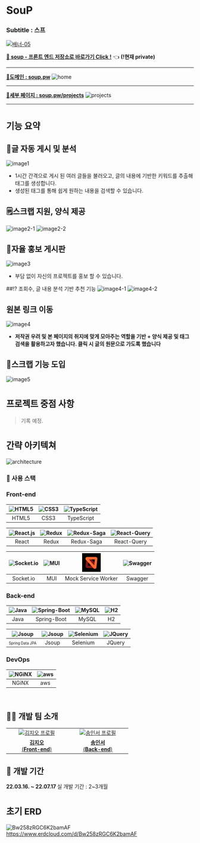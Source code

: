 <h1>SouP </h1>
<h3>Subtitle : 스프</h3>


[![배너-05](https://user-images.githubusercontent.com/94730032/177748360-33b02f88-e191-439d-a250-3a0e952ab5fd.jpg)](https://soup.pw)

[**🔗 soup - 프론트 엔드 저장소로 바로가기 Click !**](https://github.com/plrs9816/soup-frontend/) 👈  **(!현재 private)**


<hr>

**[🔗도메인 : soup.pw](https://soup.pw)**
![home](https://user-images.githubusercontent.com/94730032/180217883-243b428a-d5c7-404b-9857-333511a807de.gif)

<hr>

**[🔗세부 페이지 : soup.pw/projects](https://soup.pw/projects)**
![projects](https://user-images.githubusercontent.com/94730032/180216226-d1541e8f-124d-44f1-ba79-a54936e0ec5b.gif)

<hr>

# <small>기능 요약</small>
## 🚀글 자동 게시 및 분석
![image1](https://s3.us-west-2.amazonaws.com/secure.notion-static.com/0b77c66c-872c-4b87-a296-46e6467d53e8/Untitled.png?X-Amz-Algorithm=AWS4-HMAC-SHA256&X-Amz-Content-Sha256=UNSIGNED-PAYLOAD&X-Amz-Credential=AKIAT73L2G45EIPT3X45%2F20220721%2Fus-west-2%2Fs3%2Faws4_request&X-Amz-Date=20220721T132337Z&X-Amz-Expires=86400&X-Amz-Signature=7cea0f33e6f9b31e2d05c54389a1c1893a8851da58a2bdcf283b3c01b7556d31&X-Amz-SignedHeaders=host&response-content-disposition=filename%20%3D%22Untitled.png%22&x-id=GetObject)
- 1시간 간격으로 게시 된 여러 글들을 불러오고, 글의 내용에 기반한 키워드를 추출해 태그를 생성합니다.
- 생성된 태그를 통해 쉽게 원하는 내용을 검색할 수 있습니다.



## 🗒️스크랩 지원, 양식 제공
![image2-1](https://s3.us-west-2.amazonaws.com/secure.notion-static.com/34f559b6-f0bc-4cc1-9421-23c8aafbee5e/Untitled.png?X-Amz-Algorithm=AWS4-HMAC-SHA256&X-Amz-Content-Sha256=UNSIGNED-PAYLOAD&X-Amz-Credential=AKIAT73L2G45EIPT3X45%2F20220721%2Fus-west-2%2Fs3%2Faws4_request&X-Amz-Date=20220721T133145Z&X-Amz-Expires=86400&X-Amz-Signature=728a6db0b17f48237fae46f3b11a8fdc1395971b52ad953379226ad43c7abd72&X-Amz-SignedHeaders=host&response-content-disposition=filename%20%3D%22Untitled.png%22&x-id=GetObject)
![image2-2](https://s3.us-west-2.amazonaws.com/secure.notion-static.com/d96fa690-19d9-4a84-9d89-b0904cec1951/Untitled.png?X-Amz-Algorithm=AWS4-HMAC-SHA256&X-Amz-Content-Sha256=UNSIGNED-PAYLOAD&X-Amz-Credential=AKIAT73L2G45EIPT3X45%2F20220721%2Fus-west-2%2Fs3%2Faws4_request&X-Amz-Date=20220721T132920Z&X-Amz-Expires=86400&X-Amz-Signature=925fa7bec87c90713cc9da7ae514d46c21ba8fced1b8cf61bb6e1a9696b29d04&X-Amz-SignedHeaders=host&response-content-disposition=filename%20%3D%22Untitled.png%22&x-id=GetObject)

## 📢자율 홍보 게시판
![image3](https://s3.us-west-2.amazonaws.com/secure.notion-static.com/6c2b5188-5b7b-4e39-b113-017492f82cd0/Untitled.png?X-Amz-Algorithm=AWS4-HMAC-SHA256&X-Amz-Content-Sha256=UNSIGNED-PAYLOAD&X-Amz-Credential=AKIAT73L2G45EIPT3X45%2F20220721%2Fus-west-2%2Fs3%2Faws4_request&X-Amz-Date=20220721T132736Z&X-Amz-Expires=86400&X-Amz-Signature=57fad5aa455cb9939ded1f1c55bda39c9d7b1c9f339127ff9ed7059309b325b8&X-Amz-SignedHeaders=host&response-content-disposition=filename%20%3D%22Untitled.png%22&x-id=GetObject)
- 부담 없이 자신의 프로젝트를 홍보 할 수 있습니다.

##⁉️   조회수, 글 내용 분석 기반 추천 기능
![image4-1](https://s3.us-west-2.amazonaws.com/secure.notion-static.com/2c708d98-0d08-457d-8781-aa1fef3cc121/Untitled.png?X-Amz-Algorithm=AWS4-HMAC-SHA256&X-Amz-Content-Sha256=UNSIGNED-PAYLOAD&X-Amz-Credential=AKIAT73L2G45EIPT3X45%2F20220721%2Fus-west-2%2Fs3%2Faws4_request&X-Amz-Date=20220721T133316Z&X-Amz-Expires=86400&X-Amz-Signature=55c1df7c47cbed414f7eb6da4e3932359f4b4e1c6fd99c2c7ade0722681f70eb&X-Amz-SignedHeaders=host&response-content-disposition=filename%20%3D%22Untitled.png%22&x-id=GetObject)
![image4-2](https://s3.us-west-2.amazonaws.com/secure.notion-static.com/7fe5dcdf-8853-44f4-bcc3-8b840b33eb0d/Untitled.png?X-Amz-Algorithm=AWS4-HMAC-SHA256&X-Amz-Content-Sha256=UNSIGNED-PAYLOAD&X-Amz-Credential=AKIAT73L2G45EIPT3X45%2F20220721%2Fus-west-2%2Fs3%2Faws4_request&X-Amz-Date=20220721T134345Z&X-Amz-Expires=86400&X-Amz-Signature=a6e40ffa442261ae0d3978ebfab961e1676cbac3c5e7fc4248ce2ef2162a8897&X-Amz-SignedHeaders=host&response-content-disposition=filename%20%3D%22Untitled.png%22&x-id=GetObject)

## 원본 링크 이동
![image4](https://s3.us-west-2.amazonaws.com/secure.notion-static.com/f236199e-40c8-4330-a11a-d04fc84bf144/Untitled.png?X-Amz-Algorithm=AWS4-HMAC-SHA256&X-Amz-Content-Sha256=UNSIGNED-PAYLOAD&X-Amz-Credential=AKIAT73L2G45EIPT3X45%2F20220721%2Fus-west-2%2Fs3%2Faws4_request&X-Amz-Date=20220721T133416Z&X-Amz-Expires=86400&X-Amz-Signature=728fefbec4b1ef075ce68d632ba327a74f78bc3e03966ed7f39f250bc70cd1fc&X-Amz-SignedHeaders=host&response-content-disposition=filename%20%3D%22Untitled.png%22&x-id=GetObject)
- **저작권 우려 및  본 페이지의 취지에 맞게  모아주는 역할을 기반 + 양식 제공 및 태그 검색을 활용하고자 했습니다.   클릭 시 글의 원문으로 가도록 했습니다**

## 📝스크랩 기능 도입
![image5](https://s3.us-west-2.amazonaws.com/secure.notion-static.com/581283db-b633-44b4-850b-e9f9ab42fad2/Untitled.png?X-Amz-Algorithm=AWS4-HMAC-SHA256&X-Amz-Content-Sha256=UNSIGNED-PAYLOAD&X-Amz-Credential=AKIAT73L2G45EIPT3X45%2F20220721%2Fus-west-2%2Fs3%2Faws4_request&X-Amz-Date=20220721T133458Z&X-Amz-Expires=86400&X-Amz-Signature=891876f96bbb2e1cf245a61ba2ae6d391ed19bfe2dceb0c30bcc6f056ce91a58&X-Amz-SignedHeaders=host&response-content-disposition=filename%20%3D%22Untitled.png%22&x-id=GetObject)





# <small>프로젝트 중점 사항</small>
> 기록 예정.
>
>


# <small>간략 아키텍쳐</small>
![architecture](https://user-images.githubusercontent.com/94730032/170948874-8664a523-c1f0-459a-b119-6cad26c4cc04.jpg)


### 📜 사용 스택

### **Front-end**

| <img src="https://profilinator.rishav.dev/skills-assets/html5-original-wordmark.svg" alt="HTML5" width="50px" height="50px" /> | <img src="https://profilinator.rishav.dev/skills-assets/css3-original-wordmark.svg" alt="CSS3" width="50px" height="50px" /> | <img src="https://profilinator.rishav.dev/skills-assets/typescript-original.svg" alt="TypeScript" width="50px" height="50px" /> |
| :----------------------------------------------------------------------------------------------------------------------------: | :--------------------------------------------------------------------------------------------------------------------------: | :-----------------------------------------------------------------------------------------------------------------------------: |
|                                                             HTML5                                                              |                                                             CSS3                                                             |                                                           TypeScript                                                            |

| <img src="https://profilinator.rishav.dev/skills-assets/react-original-wordmark.svg" alt="React.js" width="50px" height="50px" /> | <img src="https://profilinator.rishav.dev/skills-assets/redux-original.svg" alt="Redux" width="50px" height="50px" /> | <img src="https://cdn.worldvectorlogo.com/logos/redux-saga.svg" alt="Redux-Saga" width="50px" height="50px" /> | <img src="https://react-query-v2.tanstack.com/_next/static/images/emblem-light-5d1cdce6c8bbb006ac6cefb8e1642877.svg" alt="React-Query" width="50px" height="50px" /> |
| :-------------------------------------------------------------------------------------------------------------------------------: | :-------------------------------------------------------------------------------------------------------------------: | :------------------------------------------------------------------------------------------------------------: | :------------------------------------------------------------------------------------------------------------------------------------------------------------------: |
|                                                               React                                                               |                                                         Redux                                                         |                                                   Redux-Saga                                                   |                                                                             React-Query                                                                              |

| <img src="https://cdn.worldvectorlogo.com/logos/socket-io.svg" alt="Socket.io" width="50px" height="50px" /> | <img src="https://mui.com/static/logo.png" alt="MUI" width="50px" height="50px" /> | <img src="https://github.com/mswjs/msw/raw/main/media/msw-logo.svg" alt="Mock Service Worker" width="50px" height="50px" /> | <img src="https://upload.wikimedia.org/wikipedia/commons/a/ab/Swagger-logo.png" alt="Swagger" width="50px" height="50px" /> |
| :----------------------------------------------------------------------------------------------------------: | :--------------------------------------------------------------------------------: | :-------------------------------------------------------------------------------------------------------------------------: | :-------------------------------------------------------------------------------------------------------------------------: | 
|                                                  Socket.io                                                   |                                        MUI                                         |                                                     Mock Service Worker                                                     |                                                           Swagger                                                           |


### **Back-end**

| <img src="https://profilinator.rishav.dev/skills-assets/java-original-wordmark.svg" alt="Java" width="57px" height="50px" /> | <img src="https://www.seekpng.com/png/full/8-80775_spring-logo-png-transparent-spring-java.png" alt="Spring-Boot" width="57px" height="50px" /> | <img src="https://profilinator.rishav.dev/skills-assets/mysql-original-wordmark.svg" alt="MySQL" width="57px" height="50px" /> | <img src="https://www.h2database.com/html/images/h2-logo-2.png" alt="H2" width="57px" height="50px" /> |
| :--------------------------------------------------------------------------------------------------------------------------: | :---------------------------------------------------------------------------------------------------------------------------------------------: | :----------------------------------------------------------------------------------------------------------------------------: | :----------------------------------------------------------------------------------------------------: |
|                                                             Java                                                             |                                                                   Spring-Boot                                                                   |                                                             MySQL                                                              |                                                   H2                                                   |

| <img src="https://velog.velcdn.com/images/do-hoon/post/02577821-7565-47ad-8cdf-9e5a764e0ce5/image.png" alt="Jsoup" width="70px" height="50px" /> | <img src="https://cdn.javacodeexamples.com/wp-content/uploads/Jsoup.png" alt="Jsoup" width="60px" height="50px" /> | <img src="https://blog.kakaocdn.net/dn/cQujw2/btqG6dk3tIB/Ho2Ur3C7I1RFIVkAI7pGHK/img.png" alt="Selenium" width="53px" height="50px" /> | <img src="https://profilinator.rishav.dev/skills-assets/jquery.png" alt="JQuery" width="53px" height="50px" /> |
| :----------------------------------------------------------------------------------------------------------------------------------------------: | :----------------------------------------------------------------------------------------------------------------: | :------------------------------------------------------------------------------------------------------------------------------------: | :------------------------------------------------------------------------------------------------------------: | 
|                                                                  <small><small>  Spring Data  JPA  </small></small>                              |                                                                Jsoup                                               |                                                                Selenium                                                                |                                              JQuery                                                            | 

### **DevOps**

| <img src="https://profilinator.rishav.dev/skills-assets/nginx-original.svg" alt="NGiNX" width="50px" height="50px" /> | <img src="https://pbs.twimg.com/profile_images/1351702967561252865/aXfcETIt_400x400.jpg" alt="aws" width="50px" height="50px" /> | 
| :-------------------------------------------------------------------------------------------------------------------: | :------------------------------------------------------------------------------------------------------------------------------: | 
|                                                         NGiNX                                                         |                                                               aws                                                                | 

<br />

## 🧑‍🧑 개발 팀 소개
<table>
   <tr>
      <td align="center" width="150px">
          <a href="https://github.com/plrs9816" target="_blank">
             <img src="https://avatars.githubusercontent.com/u/61955474?v=4" alt="김지오 프로필" />
          </a>
      </td>
      <td align="center" width="150px">
          <a href="https://github.com/in-seo" target="_blank">
             <img src="https://avatars.githubusercontent.com/u/94730032?v=4" alt="송인서 프로필" />
          </a>
      </td>
   </tr>
   <tr>
      <td align="center">
          <a href="https://github.com/plrs9816" target="_blank">
             <b>김지오</b><br />(<b>Front-end</b>)
          </a>
      </td>
      <td align="center">
          <a href="https://github.com/in-seo" target="_blank">
             <b>송인서</b><br />(<b>Back-end</b>)
          </a>
      </td>
   </tr>
</table>

## 📅 개발 기간
<strong>22.03.16. ~  22.07.17 </strong>
실 개발 기간 : 2~3개월


# <small>초기 ERD</small>
![Bw258zRGC6K2bamAF](https://user-images.githubusercontent.com/94730032/170948911-3a90aaee-8768-43c7-b26b-77f7d8ba15e7.png)
https://www.erdcloud.com/d/Bw258zRGC6K2bamAF
